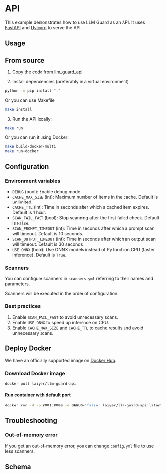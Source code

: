 # API

This example demonstrates how to use LLM Guard as an API. It uses [FastAPI](https://fastapi.tiangolo.com/) and [Uvicorn](https://www.uvicorn.org/) to serve the API.

## Usage

## From source

1. Copy the code from [llm_guard_api](https://github.com/laiyer-ai/llm-guard/tree/main/llm_guard_api)

2. Install dependencies (preferably in a virtual environment)
```sh
python -m pip install "."
```

Or you can use Makefile
```sh
make install
```

3. Run the API locally:
```sh
make run
```

Or you can run it using Docker:
```sh
make build-docker-multi
make run-docker
```

## Configuration

### Environment variables

- `DEBUG` (bool): Enable debug mode
- `CACHE_MAX_SIZE` (int): Maximum number of items in the cache. Default is unlimited.
- `CACHE_TTL` (int): Time in seconds after which a cached item expires. Default is 1 hour.
- `SCAN_FAIL_FAST` (bool): Stop scanning after the first failed check. Default is `False`.
- `SCAN_PROMPT_TIMEOUT` (int): Time in seconds after which a prompt scan will timeout. Default is 10 seconds.
- `SCAN_OUTPUT_TIMEOUT` (int): Time in seconds after which an output scan will timeout. Default is 30 seconds.
- `USE_ONNX` (bool): Use ONNX models instead of PyTorch on CPU (faster inference). Default is `True`.

### Scanners

You can configure scanners in `scanners.yml` referring to their names and parameters.

Scanners will be executed in the order of configuration.

### Best practices

1. Enable `SCAN_FAIL_FAST` to avoid unnecessary scans.
2. Enable `USE_ONNX` to speed up inference on CPU.
3. Enable `CACHE_MAX_SIZE` and `CACHE_TTL` to cache results and avoid unnecessary scans.

## Deploy Docker

We have an officially supported image on [Docker Hub](https://hub.docker.com/repository/docker/laiyer/llm-guard-api/general).

### Download Docker image

```sh
docker pull laiyer/llm-guard-api
```

#### Run container with default port

```sh
docker run -d -p 8001:8000 -e DEBUG='false' laiyer/llm-guard-api:latest
```

## Troubleshooting

### Out-of-memory error

If you get an out-of-memory error, you can change `config.yml` file to use less scanners.

## Schema

<swagger-ui src="https://raw.githubusercontent.com/laiyer-ai/llm-guard/main/llm_guard_api/openapi.json" />

